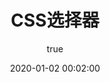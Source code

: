 ---
pageComponent:
  name: Catalogue
  data:
    path: 100202.CSS选择器
    imgUrl: /img/01.png
    description: k8S
title: CSS选择器
date: 2020-01-02 00:02:00
permalink: /css/select/
sidebar: false
article: false
comment: false
editLink: false
author:
  name: xiaoliuxuesheng
  link: https://github.com/xiaoliuxuesheng
---